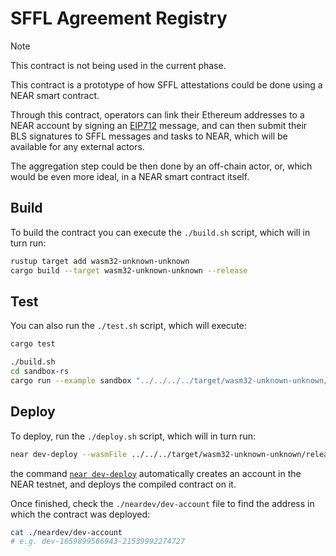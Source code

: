 # SFFL Agreement Registry

> [!NOTE]  
> This contract is not being used in the current phase.

This contract is a prototype of how SFFL attestations could be done using a
NEAR smart contract.

Through this contract, operators can link their Ethereum addresses to a NEAR
account by signing an [EIP712](https://eips.ethereum.org/EIPS/eip-712) message,
and can then submit their BLS signatures to SFFL messages and tasks to NEAR,
which will be available for any external actors.

The aggregation step could be then done by an off-chain actor, or, which would
be even more ideal, in a NEAR smart contract itself.

## Build
To build the contract you can execute the `./build.sh` script, which will in turn run:

```bash
rustup target add wasm32-unknown-unknown
cargo build --target wasm32-unknown-unknown --release
```

## Test
You can also run the `./test.sh` script, which will execute:
```bash
cargo test

./build.sh
cd sandbox-rs
cargo run --example sandbox "../../../../target/wasm32-unknown-unknown/release/sffl_agreement_registry.wasm"
```

## Deploy
To deploy, run the `./deploy.sh` script, which will in turn run:

```bash
near dev-deploy --wasmFile ../../../target/wasm32-unknown-unknown/release/sffl_agreement_registry.wasm
```

the command [`near dev-deploy`](https://docs.near.org/tools/near-cli#near-dev-deploy) automatically creates an account in the NEAR testnet, and deploys the compiled contract on it.

Once finished, check the `./neardev/dev-account` file to find the address in which the contract was deployed:

```bash
cat ./neardev/dev-account
# e.g. dev-1659899566943-21539992274727
```